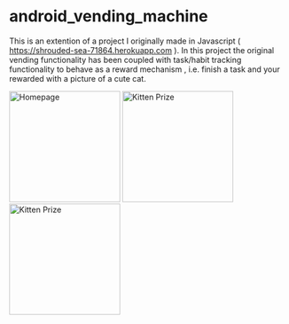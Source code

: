 # android_vending_machine

This is an extention of a project I originally made in Javascript ( https://shrouded-sea-71864.herokuapp.com ). In this project the original vending functionality has been coupled with task/habit tracking functionality to behave as a reward mechanism , i.e. finish a task and your rewarded with a picture of a cute cat.

<p>
    <img src="https://i.imgur.com/Mleoffd.png" width="200" title="Homepage">
    <img src="https://i.imgur.com/zDXKzN5.png" width="200" title="Kitten Prize">
    <img src="https://media.giphy.com/media/S5tNuoleinm8RzrwgO/giphy.gif" width="200" title="Kitten Prize">
</p>

